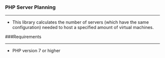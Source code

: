 ### PHP Server Planning
                
----
- This library calculates the number of servers (which have the same configuration) needed to host a specified amount of virtual machines.

###Requirements
                
----

- PHP version 7 or higher

